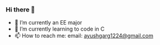 ### Hi there 👋

- 🔭 I’m currently an EE major
- 🌱 I’m currently learning to code in C
- 📫 How to reach me: email: ayushgarg1224@gmail.com


